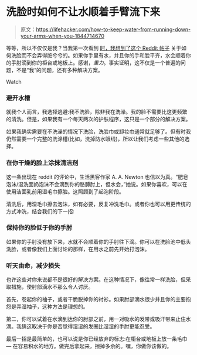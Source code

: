 # 洗脸时如何不让水顺着手臂流下来

> 原文：<https://lifehacker.com/how-to-keep-water-from-running-down-your-arms-when-you-1844714670>

等等，所以不仅仅是我？当我第一次看到 [时，我想到了这个 Reddit 帖子](https://www.reddit.com/r/beauty/comments/i8d4jq/ummm_how_the_hell_do_you_guys_wash_your_face_over/?utm_source=share&utm_medium=ios_app&utm_name=iossmf) 关于如何洗脸而不会弄得脏兮兮的。如果你手里有水，并且你的手和脸平齐，水会顺着你的手肘滴到你的柜台或地板上。感谢，*重力*。事实证明，这不仅是一个普遍的问题，不是“我”的问题，还有多种解决方案。

Watch

### 避开水槽

就我个人而言，我选择逃避:我不洗脸，除非我在洗澡。我的脸不需要比这更频繁的清洗。但是，如果我有一个每天两次的护肤程序，这只是一个部分的解决方案。

如果我确实需要在不洗澡的情况下洗脸，洗脸巾或卸妆巾通常就足够了。但有时我仍然需要一个完整的洗涤槽(比如，洗掉防水眼线)，所以让我们考虑一些其他的选择。

### 在你干燥的脸上涂抹清洁剂

这一条出现在 reddit 的评论中，生活黑客作家 A. A. Newton 也信以为真。“肥皂泡沫/湿洗面奶泡沫不会滴到你的胳膊肘上，但水会，”她说。如果你喜欢，可以在使用洁面乳前用湿毛巾擦脸。这照顾到了起泡阶段。

清洗后，用湿毛巾擦去泡沫，如有必要，反复冲洗毛巾。或者你也可以用更传统的方式冲洗，结合我们的下一招:

### 保持你的脸低于你的手肘

如果你的手肘没有放下来，水就不会顺着你的手肘往下滴。你可以在洗脸池中低头洗脸，或者像我们上面讨论的那样，在用水之前先开始打泡沫。

### 听天由命，减少损失

也许这些对你来说都不是很好的解决方案。在这种情况下，像往常一样洗脸，但采取措施，使肘部滴水不那么令人讨厌。

首先，卷起你的袖子，或者干脆脱掉你的衬衫。如果肘部滴水很少并且你的主要抱怨是弄湿袖子，这种方法是理想的。

第二，你可以试着在水滴到达你的肘部之前，用一对吸水的发带或吸汗带来止住水滴。我猜这取决于你是否觉得湿湿的发圈比湿湿的手肘更能忍受。

最后一招是最简单的，也可以说是你已经放弃的标志:在柜台或地板上放一条毛巾— 在容易积水的地方。做完后拿起来，擦掉多余的。嘿，你做你该做的。